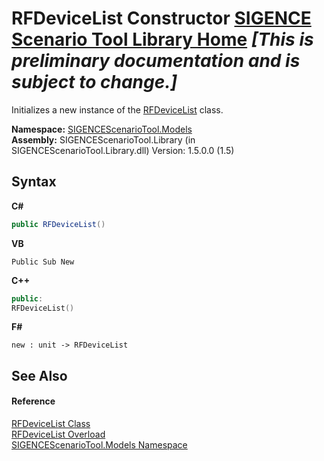 # RFDeviceList Constructor <a href="https://github.com/ObiWanLansi/SIGENCE-Scenario-Tool">SIGENCE Scenario Tool Library Home</a> _**\[This is preliminary documentation and is subject to change.\]**_

Initializes a new instance of the <a href="302e1114-7cd5-005c-1079-ed28b03d6116.md">RFDeviceList</a> class.

**Namespace:**&nbsp;<a href="f93b21e6-e11a-5c2f-6a3f-e615945fd019.md">SIGENCEScenarioTool.Models</a><br />**Assembly:**&nbsp;SIGENCEScenarioTool.Library (in SIGENCEScenarioTool.Library.dll) Version: 1.5.0.0 (1.5)

## Syntax

**C#**<br />
``` C#
public RFDeviceList()
```

**VB**<br />
``` VB
Public Sub New
```

**C++**<br />
``` C++
public:
RFDeviceList()
```

**F#**<br />
``` F#
new : unit -> RFDeviceList
```


## See Also


#### Reference
<a href="302e1114-7cd5-005c-1079-ed28b03d6116.md">RFDeviceList Class</a><br /><a href="846d8806-1cda-3acc-d151-4df6ee1e863a.md">RFDeviceList Overload</a><br /><a href="f93b21e6-e11a-5c2f-6a3f-e615945fd019.md">SIGENCEScenarioTool.Models Namespace</a><br />